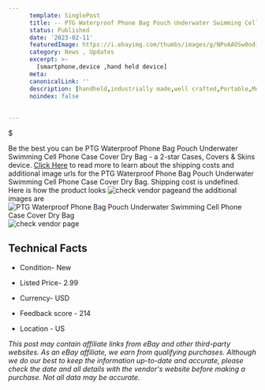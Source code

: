 ```yaml
---
      template: SinglePost
      title: -- PTG Waterproof Phone Bag Pouch Underwater Swimming Cell Phone Case Cover Dry Bag
      status: Published
      date: '2023-02-11'
      featuredImage: https://i.ebayimg.com/thumbs/images/g/NPoAAOSw0odi6nbL/s-l225.jpg
      category: News , Updates
      excerpt: >-
        [smartphone,device ,hand held device]
      meta:
      canonicalLink: ''
      description: [handheld,industrially made,well crafted,Portable,Mobile,Compact,Convenient,Lightweight,Maneuverable,Man-portable,Miniature,Carriable,Hand-held,Light,Holdable,Transportable,Mobile device,Pocket-sized,On-the-go,Wireless,Cordless,Compact size,Convenient size, smartphone,device ,hand held device]
      noindex: false
      
        
---
```

$

Be the best you can be PTG Waterproof Phone Bag Pouch Underwater Swimming Cell Phone Case Cover Dry Bag - a 2-star Cases, Covers & Skins device. [Click Here](https://www.ebay.com/itm/385205762356?hash=item59b00d7934%3Ag%3ANPoAAOSw0odi6nbL&mkevt=1&mkcid=1&mkrid=711-53200-19255-0&campid=%253CePNCampaignId%253E&customid=%253CreferenceId%253E&toolid=10049) to read more to learn about the shipping costs and additional image urls for the PTG Waterproof Phone Bag Pouch Underwater Swimming Cell Phone Case Cover Dry Bag. Shipping cost is undefined. Here is how the product looks ![check vendor page](https://i.ebayimg.com/thumbs/images/g/NPoAAOSw0odi6nbL/s-l225.jpg)and the additional images are![PTG Waterproof Phone Bag Pouch Underwater Swimming Cell Phone Case Cover Dry Bag](https://i.ebayimg.com/images/g/NPoAAOSw0odi6nbL/s-l1200.jpg)![check vendor page](https://origin-galleryplus.ebayimg.com/ws/web/385205762356_2_0_1/225x225.jpg,https://origin-galleryplus.ebayimg.com/ws/web/385205762356_3_0_1/225x225.jpg,https://origin-galleryplus.ebayimg.com/ws/web/385205762356_4_0_1/225x225.jpg,https://origin-galleryplus.ebayimg.com/ws/web/385205762356_5_0_1/225x225.jpg,https://origin-galleryplus.ebayimg.com/ws/web/385205762356_6_0_1/225x225.jpg,https://origin-galleryplus.ebayimg.com/ws/web/385205762356_7_0_1/225x225.jpg,https://origin-galleryplus.ebayimg.com/ws/web/385205762356_8_0_1/225x225.jpg)



 ## Technical Facts 



     
      

 - Condition- New 


      

 - Listed Price- 2.99 


      

 - Currency- USD 


      

 - Feedback score - 214 


      

 - Location - US 


      
      

 *_This post may contain affiliate links from eBay and other third-party websites. As an eBay affiliate, we earn from qualifying purchases. Although we do our best to keep the information up-to-date and accurate, please check the date and all details with the vendor's website before making a purchase. Not all data may be accurate._*






